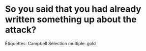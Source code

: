 # So you said that you had already written something up about the attack?

Étiquettes: Campbell
Sélection multiple: gold